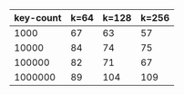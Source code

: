 | key-count | k=64 | k=128 | k=256 |
|-----------|------|-------|-------|
|      1000 |   67 |    63 |    57 |
|     10000 |   84 |    74 |    75 |
|    100000 |   82 |    71 |    67 |
|   1000000 |   89 |   104 |   109 |
